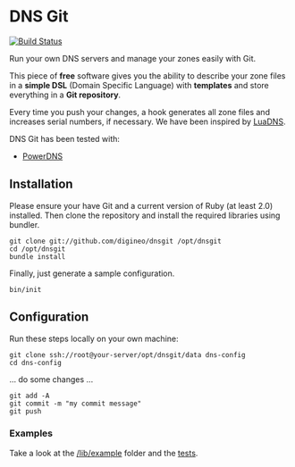 # DNS Git

[![Build Status](https://travis-ci.org/digineo/dnsgit.svg?branch=master)](https://travis-ci.org/digineo/dnsgit)

Run your own DNS servers and manage your zones easily with Git.

This piece of **free** software gives you the ability to describe your zone
files in a **simple DSL** (Domain Specific Language) with **templates** and
store everything in a **Git repository**.

Every time you push your changes, a hook generates all zone files and increases
serial numbers, if necessary. We have been inspired by [LuaDNS](http://www.luadns.com/).

DNS Git has been tested with:
* [PowerDNS](https://www.powerdns.com/)

## Installation

Please ensure your have Git and a current version of Ruby (at least 2.0) installed.
Then clone the repository and install the required libraries using bundler.

	git clone git://github.com/digineo/dnsgit /opt/dnsgit
	cd /opt/dnsgit
	bundle install

Finally, just generate a sample configuration.

	bin/init


## Configuration

Run these steps locally on your own machine:

	git clone ssh://root@your-server/opt/dnsgit/data dns-config
	cd dns-config

... do some changes ...

	git add -A
	git commit -m "my commit message"
	git push

### Examples

Take a look at the [/lib/example](https://github.com/digineo/dnsgit/tree/master/lib/example)
folder and the [tests](https://github.com/digineo/dnsgit/tree/master/tests/zone_test.rb).
